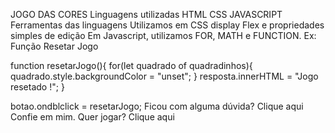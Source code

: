 JOGO DAS CORES
Linguagens utilizadas
HTML
CSS
JAVASCRIPT
Ferramentas das linguagens
Utilizamos em CSS display Flex e propriedades simples de edição
Em Javascript, utilizamos FOR, MATH e FUNCTION.
Ex: Função Resetar Jogo

function resetarJogo(){
    for(let quadrado of quadradinhos){
        quadrado.style.backgroundColor = "unset";
    }
    resposta.innerHTML = "Jogo resetado !";
}

botao.ondblclick = resetarJogo;
Ficou com alguma dúvida? Clique aqui
Confie em mim. Quer jogar? Clique aqui